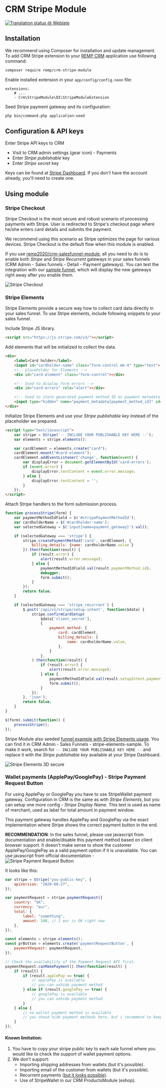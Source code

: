 # CRM Stripe Module

[![Translation status @ Weblate](https://hosted.weblate.org/widgets/remp-crm/-/stripe-module/svg-badge.svg)](https://hosted.weblate.org/projects/remp-crm/stripe-module/)

## Installation

We recommend using Composer for installation and update management. To add CRM Stripe extension to your [REMP CRM](https://github.com/remp2020/crm-skeleton/) application use following command:

```bash
composer require remp/crm-stripe-module
```

Enable installed extension in your `app/config/config.neon` file:

```neon
extensions:
	# ...
	- Crm\StripeModule\DI\StripeModuleExtension
```

Seed Stripe payment gateway and its configuration:

```bash
php bin/command.php application:seed
```

## Configuration & API keys

Enter Stripe API keys to CRM

   - Visit to CRM admin settings (gear icon) - Payments
   - Enter *Stripe publishable* key
   - Enter *Stripe secret* key
    
Keys can be found at [Stripe Dashboard](https://dashboard.stripe.com/test/apikeys). If you don't have the account already, you'll need to create one.  

## Using module

### Stripe Checkout

Stripe Checkout is the most secure and robust scenario of processing payments with Stripe. User is redirected to Stripe's checkout page where he/she enters card details and submits the payment.

We recommend using this scenario as Stripe optimizes the page for various devices. Stripe Checkout is the default flow when this module is enabled.

If you use [remp2020/crm-salesfunnel-module](https://github.com/remp2020/crm-salesfunnel-module), all you need to do is to enable both *Stripe* and *Stripe Recurrent* gateways in your sales funnels (CRM Admin - Sales funnels - Detail - Payment gateways). You can test the integration with our [sample funnel](https://github.com/remp2020/crm-salesfunnel-module/blob/master/src/Seeders/sales_funnels/sample.twig), which will display the new gateways right away after you enable them.

![Stripe Checkout](./docs/stripe_checkout.gif)

### Stripe Elements

Stripe Elements provide a secure way how to collect card data directly in your sales funnel. To use Stripe elements, include following snippets to your sales funnel.

Include Stripe JS library.

```html
<script src="https://js.stripe.com/v3/"></script>
```

Add elements that will be initialized to collect the data.

```html
<div>
    <label>Card holder</label>
    <input id="cardholder-name" class="form-control mb-4" type="text">
    <!-- placeholder for Elements -->
    <div id="card-element" class="form-control"></div>

    <!-- Used to display form errors -->
    <div id="card-errors" role="alert"></div>

    <!-- Used to store generated payment method ID as payment metadata -->
    <input type="hidden" name="payment_metadata[payment_method_id]" id="stripePaymentMethodId">
</div>
```

Initialize Stripe Elements and use your *Stripe publishable key* instead of the placeholder we prepared.

```html
<script type="text/javascript">
    var stripe = Stripe('-- INCLUDE YOUR PUBLISHABLE KEY HERE --');
    var elements = stripe.elements();

    var cardElement = elements.create("card");
    cardElement.mount("#card-element");
    cardElement.addEventListener('change', function(event) {
        var displayError = document.getElementById('card-errors');
        if (event.error) {
            displayError.textContent = event.error.message;
        } else {
            displayError.textContent = '';
        }
    });
</script>
```

Attach Stripe handlers to the form submission process.

```js
function processStripe(form) {
    var paymentMethodIdField = $('#stripePaymentMethodId');
    var cardholderName = $('#cardholder-name');
    var selectedGateway = $('input[name=payment_gateway]').val();

    if (selectedGateway === 'stripe') {
        stripe.createPaymentMethod('card', cardElement, {
            billing_details: {name: cardholderName.value }
        }).then(function(result) {
            if (result.error) {
                alert(result.error.message);
            } else {
                paymentMethodIdField.val(result.paymentMethod.id);
                debugger;
                form.submit();
            }
        });
        return false;
    }

    if (selectedGateway === 'stripe_recurrent') {
        $.post('/api/v1/stripe/setup-intent', function($data) {
            stripe.confirmCardSetup(
                $data['client_secret'],
                {
                    payment_method: {
                        card: cardElement,
                        billing_details: {
                            name: cardholderName.value,
                        },
                    }
                },
            ).then(function(result) {
                if (result.error) {
                    alert(result.error.message);
                } else {
                    paymentMethodIdField.val(result.setupIntent.payment_method);
                    form.submit();
                }
            });
        }, 'json');
        return false;
    }
}

$(form).submit(function() {
    processStripe();
});
```
Stripe Module also seeded [funnel example with Stripe Elements usage](./src/Seeders/sales_funnels/stripe-elements-sample.twig). You can find it in CRM Admin - Sales Funnels - stripe-elements-sample. To make it work, search for `-- INCLUDE YOUR PUBLISHABLE KEY HERE --` and replace it with the *Stripe publishable key* available at your Stripe Dashboard.

![Stripe Elements 3D secure](./docs/stripe_elements_3dsecure.gif)


### Wallet payments (ApplePay/GooglePay) - Stripe Payment Request Button

For using ApplePay or GooglePay you have to use StripeWallet payment gateway.
Configuration in CRM is the same as with *Stripe Elements*, but you can setup one more config - _Stripe Display Name_. This text is used as name of merchant, used as label for total amount in payment window.

This payment gateway handles ApplePay and GooglePay via the exact implementation where Stripe shows the correct payment button in the end.

**RECOMMENDATION**: In the sales funnel, please use javascript from documentation and enable/disable this payment method based on client browser support. It doesn't make sense to show the customer ApplePay/GooglePay as a valid payment option if it is unavailable. You can use javascript from official documentation - ![Stripe Payment Request Button](https://stripe.com/docs/stripe-js/elements/payment-request-button)

It looks like this:

```js
var stripe = Stripe("you-public-key", {
    apiVersion: "2020-08-27",
});

var paymentRequest = stripe.paymentRequest({
    country: "SK",
    currency: "eur",
    total: {
        label: "something",
        amount: 100, // 1 eur is OK right now
    },
});

const elements = stripe.elements();
const prButton = elements.create('paymentRequestButton', {
    paymentRequest: paymentRequest,
});

// Check the availability of the Payment Request API first.
paymentRequest.canMakePayment().then(function(result) {
    if (result) {
        if (result.applePay == true) {
            // applePay is available
            // you can unhide payment method
        } else if (result.googlePay == true) {
            // googlePay is available
            // you can unhide payment method
        }
    } else {
        // no wallet payment method is available
        // you shoud hide payment methods here, but i recommend to keep it hidden by default
    }
});
```

#### Known limitation:

1. You have to copy your stripe public key to each sale funnel where you would like to check the support of wallet payment options.
2. We don't support:
   - Importing shipping addresses from wallets (but it's possible).
   - Importing email of the customer from wallets (but it's possible).
   - Recurrent payments ([but it looks possible](https://support.stripe.com/questions/using-apple-pay-for-recurring-payments)).
   - Use of StripeWallet in our CRM ProductsModule (eshop).
